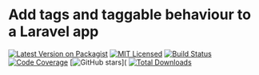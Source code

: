 # Add tags and taggable behaviour to a Laravel app

[![Latest Version on Packagist](https://img.shields.io/packagist/v/websystem/tags.svg?style=flat-square)](https://packagist.org/packages/websystem/tags)
[![MIT Licensed](https://img.shields.io/badge/license-MIT-brightgreen.svg?style=flat-square)](LICENSE.md)
[![Build Status](https://travis-ci.org/websystem/tags.svg?branch=master)](https://travis-ci.org/websystem/tags)
[![Code Coverage](https://coveralls.io/repos/websystem/tags/badge.svg?branch=master)](https://coveralls.io/repos/websystem/tags?branch=master)
[![GitHub stars](https://img.shields.io/github/stars/websystem/tags.svg?style=flat-square)](
[![Total Downloads](https://img.shields.io/packagist/dt/websystem/tags.svg?style=flat-square)](https://packagist.org/packages/websystem/tags)
